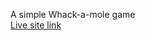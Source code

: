 A simple Whack-a-mole game
<br>
[ Live site link](https://shitanshukumar607.github.io/Whack-a-mole/)
